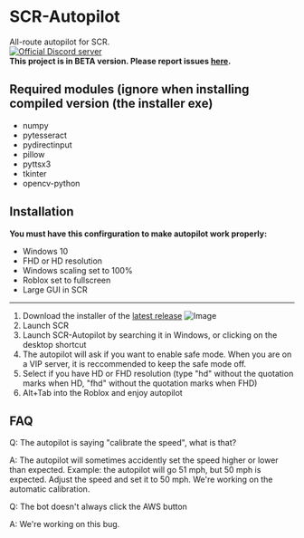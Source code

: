 # SCR-Autopilot
All-route autopilot for SCR.
<br>
[![Official Discord server](https://img.shields.io/discord/806191973362040893?style=for-the-badge)]()
<br>
**This project is in BETA version. Please report issues [here](https://github.com/MaTY-MT/scr-autopilot/issues).**
## Required modules (ignore when installing compiled version (the installer exe)

 - numpy
 - pytesseract
 - pydirectinput
 - pillow
 - pyttsx3
 - tkinter
 - opencv-python

## Installation
**You must have this confirguration to make autopilot work properly:**

 - Windows 10
 - FHD or HD resolution
 - Windows scaling set to 100%
 - Roblox set to fullscreen
 - Large GUI in SCR

-----
 1. Download the installer of the [latest release](https://github.com/MaTY-MT/scr-autopilot/releases) ![Image](https://matyimg.ml/i/0zfqkgh4.png)
 2. Launch SCR
 3. Launch SCR-Autopilot by searching it in Windows, or clicking on the desktop shortcut
 4. The autopilot will ask if you want to enable safe mode. When you are on a VIP server, it is reccommended to keep the safe mode off.
 5. Select if you have HD or FHD resolution (type "hd" without the quotation marks when HD, "fhd" without the quotation marks when FHD)
 6. Alt+Tab into the Roblox and enjoy autopilot 

## FAQ

 Q: The autopilot is saying "calibrate the speed", what is that?
 
 A: The autopilot will sometimes accidently set the speed higher or lower than expected. Example: the autopilot will go 51 mph, but 50 mph is expected. Adjust the speed and set it to 50 mph. We're working on the automatic calibration.
 
 Q: The bot doesn't always click the AWS button
 
 A: We're working on this bug.

